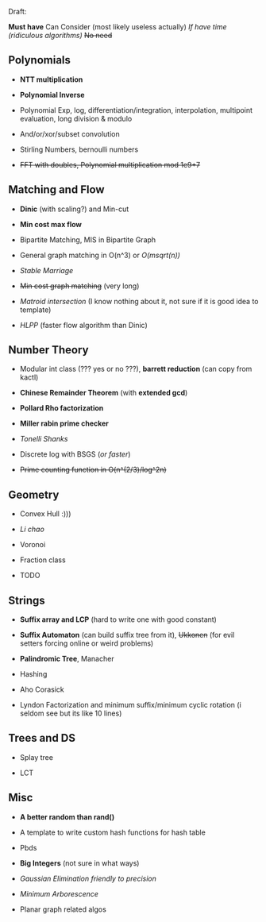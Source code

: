 Draft:

 **Must have** Can Consider (most likely useless actually) _If have time (ridiculous algorithms)_ ~~No need~~

## Polynomials

* **NTT multiplication**

* **Polynomial Inverse**

* Polynomial Exp, log, differentiation/integration, interpolation, multipoint evaluation, long division & modulo

* And/or/xor/subset convolution

* Stirling Numbers, bernoulli numbers

* ~~FFT with doubles, Polynomial multiplication mod 1e9+7~~

## Matching and Flow

* **Dinic** (with scaling?) and Min-cut

* **Min cost max flow**

* Bipartite Matching, MIS in Bipartite Graph

* General graph matching in O(n^3) or _O(msqrt(n))_

* _Stable Marriage_

* ~~Min cost graph matching~~ (very long)

* _Matroid intersection_ (I know nothing about it, not sure if it is good idea to template)

* _HLPP_ (faster flow algorithm than Dinic)

## Number Theory

* Modular int class (??? yes or no ???), **barrett reduction** (can copy from kactl)

* **Chinese Remainder Theorem** (with **extended gcd**)

* **Pollard Rho factorization** 

* **Miller rabin prime checker**

* _Tonelli Shanks_

* Discrete log with BSGS (_or faster_)

* ~~Prime counting function in O(n^(2/3)/log^2n)~~

## Geometry

* Convex Hull :)))

* _Li chao_

* Voronoi

* Fraction class

* TODO

## Strings

* **Suffix array and LCP** (hard to write one with good constant)

* **Suffix Automaton** (can build suffix tree from it), ~~Ukkonen~~ (for evil setters forcing online or weird problems)

* **Palindromic Tree**, Manacher

* Hashing

* Aho Corasick

* Lyndon Factorization and minimum suffix/minimum cyclic rotation (i seldom see but its like 10 lines)

## Trees and DS

* Splay tree

* LCT

## Misc

* **A better random than rand()**

* A template to write custom hash functions for hash table

* Pbds

* **Big Integers** (not sure in what ways)

* _Gaussian Elimination friendly to precision_

* _Minimum Arborescence_

* Planar graph related algos 
